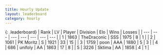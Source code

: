 ```yaml
---
title: Hourly Update
layout: leaderboard
category: hourly
---
```


{: .leaderboard}
| Rank | LV | Player | Division | Elo | Wins | Losses |
| --- | --- | --- | --- | --- | --- | --- |
| <span data-change="0">1</span> | 1863 | <span title="ID: 544310">TheDraconic</span> | SSS | <span data-change="-18">1975</span> | <span data-change="0">8</span> | <span data-change="1">1</span> |
| <span data-change="0">2</span> | 1061 | <span title="ID: 427478">PK Moritz</span> | S | <span data-change="27">1921</span> | <span data-change="3">33</span> | <span data-change="0">15</span> |
| <span data-change="0">3</span> | 1759 | <span title="ID: 540690">poon</span> | AAA | <span data-change="0">1880</span> | <span data-change="0">5</span> | <span data-change="0">3</span> |
| <span data-change="0">4</span> | 686 | <span title="ID: 750704">unifoly</span> | AA | <span data-change="-9">1863</span> | <span data-change="0">17</span> | <span data-change="1">8</span> |
| <span data-change="0">5</span> | 3226 | <span title="ID: 353063">Sktima</span> | AA | <span data-change="0">1858</span> | <span data-change="0">4</span> | <span data-change="0">1</span> |